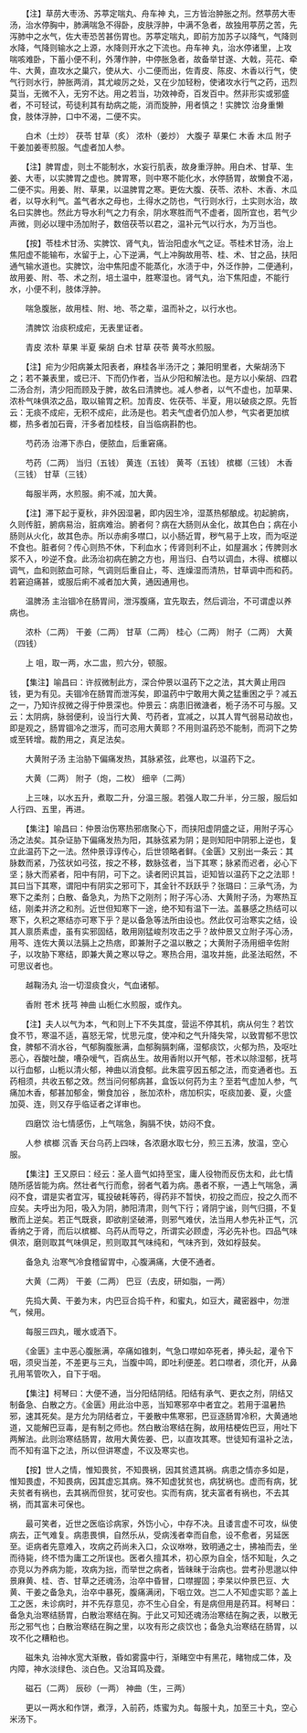 <!-- { "loadSidebar": true } -->
　　【注】草苈大枣汤、苏葶定喘丸、舟车神 丸，三方皆治肿胀之剂。然葶苈大枣汤，治水停胸中，肺满喘急不得卧，皮肤浮肿，中满不急者，故独用葶苈之苦，先泻肺中之水气，佐大枣恐苦甚伤胃也。苏葶定喘丸，即前方加苏子以降气，气降则水降，气降则输水之上源，水降则开水之下流也。舟车神 丸，治水停诸里，上攻喘咳难卧，下蓄小便不利，外薄作肿，中停胀急者，故备举甘遂、大戟，芫花、牵牛、大黄，直攻水之巢穴，使从大、小二便而出，佐青皮、陈皮、木香以行气，使气行则水行，肿胀两消，其尤峻厉之处，又在少加轻粉，使诸攻水行气之药，迅烈莫当，无微不入，无穷不达。用之若当，功效神奇，百发百中。然非形实或邪盛者，不可轻试，苟徒利其有劫病之能，消而旋肿，用者慎之！实脾饮 治身重懒食，肢体浮肿，口中不渴，二便不实。

　　白术（土炒） 茯苓 甘草（炙） 浓朴（姜炒） 大腹子 草果仁 木香 木瓜 附子 干姜加姜枣煎服。气虚者加人参。

　　【注】脾胃虚，则土不能制水，水妄行肌表，故身重浮肿。用白术、甘草、生姜、大枣，以实脾胃之虚也。脾胃寒，则中寒不能化水，水停肠胃，故懒食不渴，二便不实。用姜、附、草果，以温脾胃之寒。更佐大腹、茯苓、浓朴、木香、木瓜者，以导水利气。盖气者水之母也，土得水之防也，气行则水行，土实则水治，故名曰实脾也。然此方导水利气之力有余，阴水寒胜而气不虚者，固所宜也，若气少声微，则必以理中汤加附子，数倍茯苓以君之，温补元气以行水，为万当也。

　　【按】苓桂术甘汤、实脾饮、肾气丸，皆治阳虚水气之证。苓桂术甘汤，治上焦阳虚不能输布，水留于上，心下逆满，气上冲胸故用苓、桂、术、甘之品，扶阳通气输水道也。实脾饮，治中焦阳虚不能蒸化，水渍于中，外泛作肿，二便通利，故用姜、附、苓、术之剂，培土温中，胜寒湿也。肾气丸，治下焦阳虚，不能行水，小便不利，肢体浮肿。

　　喘急腹胀，故用桂、附、地、苓之辈，温而补之，以行水也。

　　清脾饮 治痰积成疟，无表里证者。

　　青皮 浓朴 草果 半夏 柴胡 白术 甘草 茯苓 黄芩水煎服。

　　【注】疟为少阳病兼太阳表者，麻桂各半汤汗之；兼阳明里者，大柴胡汤下之；若不兼表里，或已汗、下而仍作者，当从少阳和解法也。是方以小柴胡、四君二汤合剂，清少阳而顾及于脾，故名曰清脾也。减人参者，以气不虚也，加草果、浓朴气味俱浓之品，取以输胃之积。加青皮、佐茯苓、半夏，用以破痰之原。先哲云：无痰不成疟，无积不成疟，此汤是也。若夫气虚者仍加人参，气实者更加槟榔，热多者加石膏，汗多者加桂枝，自当临病斟酌也。

　　芍药汤 治滞下赤白，便脓血，后重窘痛。

　　芍药（二两） 当归（五钱） 黄连（五钱） 黄芩（五钱） 槟榔（三钱） 木香（三钱） 甘草（三钱）

　　每服半两，水煎服。痢不减，加大黄。

　　【注】滞下起于夏秋，非外因湿暑，即内因生冷，湿蒸热郁酿成。初起腑病，久则传脏，腑病易治，脏病难治。腑者何？病在大肠则从金化，故其色白；病在小肠则从火化，故其色赤。所以赤痢多噤口，以小肠近胃，秽气易于上攻，而为呕逆不食也。脏者何？传心则热不休，下利血水；传肾则利不止，如屋漏水；传脾则水浆不入，吵逆不食。此汤治初病在腑之方也，用当归、白芍以调血，木得、槟榔以调气，血和则脓血可除，气调则后重自止，芩、连燥湿而清热，甘草调中而和药。若窘迫痛甚，或服后痢不减者加大黄，通因通用也。

　　温脾汤 主治锢冷在肠胃间，泄泻腹痛，宜先取去，然后调治，不可谓虚以养病也。

　　浓朴（二两） 干姜（二两） 甘草（二两） 桂心（二两） 附子（二两） 大黄（四钱）

　　上 咀，取一两，水二盅，煎六分，顿服。

　　【集注】喻昌曰：许叔微制此方，深合仲景以温药下之之法，其大黄止用四钱，更为有见。夫锢冷在肠胃而泄泻矣，即温药中宁敢用大黄之猛重困之乎？减五之一，乃知许叔微之得于仲景深也。仲景云：病患旧微溏者，栀子汤不可与服。又云：太阴病，脉弱便利，设当行大黄、芍药者，宜减之，以其人胃气弱易动故也，即是观之，肠胃锢冷之泄泻，而可恣用大黄耶？不用则温药恐不能制，而洞下之势或至转增。裁酌用之，真足法矣。

　　大黄附子汤 主治胁下偏痛发热，其脉紧弦，此寒也，以温药下之。

　　大黄（二两） 附子（炮，二枚） 细辛（二两）

　　上三味，以水五升，煮取二升，分温三服。若强人取二升半，分三服，服后如人行四、五里，再进。

　　【集注】喻昌曰：仲景治伤寒热邪痞聚心下，而挟阳虚阴盛之证，用附子泻心汤之法矣。其杂证胁下偏痛发热为阳，其脉弦紧为阴；是则知阳中阴邪上逆也，复立此温药下之一法。然仲景谆谆传心，后世领略者鲜。《金匮》又别出一条云：其脉数而紧，乃弦状如弓弦，按之不移，数脉弦者，当下其寒；脉紧而迟者，必心下坚；脉大而紧者，阳中有阴，可下之。读者罔识其旨，讵知皆以温药下之之法耶！其曰当下其寒，谓阳中有阴实之邪可下，其金针不跃跃乎？张璐曰：三承气汤，为寒下之柔剂；白散、备急丸，为热下之刚剂；附子泻心汤、大黄附子汤，为寒热互结，刚柔并济之和剂。近世但知寒下一途，绝不知有温下一法。盖暴感之热结可以寒下，久积之寒结亦可寒下乎？是以备急等法所由设也。然此仅可治寒实之结，设其人禀质素虚，虽有实邪固结，敢用刚猛峻剂攻击之乎？故仲景又立附子泻心汤，用芩、连佐大黄以法膈上之热痞，即兼附子之温以散之；大黄附子汤用细辛佐附子，以攻胁下寒结，即兼大黄之寒以导之。寒热合用，温攻并施，此圣法昭然，不可思议者也。

　　越鞠汤丸 治一切湿痰食火，气血诸郁。

　　香附 苍术 抚芎 神曲 山栀仁水煎服，或作丸。

　　【注】夫人以气为本，气和则上下不失其度，营运不停其机，病从何生？若饮食不节，寒温不适，喜怒无常，忧思元度，使冲和之气升降失常，以致胃郁不思饮食，脾郁不消水谷，气郁胸腹胀满，血郁胸膈刺痛，湿郁痰饮，火郁为热，及呕吐恶心，吞酸吐酸，嘈杂嗳气，百病丛生。故用香附以开气郁，苍术以除湿郁，抚芎以行血郁，山栀以清火郁，神曲以消食郁。此朱震亨因五郁之法，而变通者也。五药相须，共收五郁之效。然当问何郁病甚，盒饭以何药为主？至若气虚加人参，气痛加木香，郁甚加郁金，懒食加谷 ，胀加浓朴，痞加枳实，呕痰加姜、夏，火盛加萸、连，则又存乎临证者之详审也。

　　四磨饮 治七情感伤，上气喘急，胸膈不快，妨闷不食。

　　人参 槟榔 沉香 天台乌药上四味，各浓磨水取七分，煎三五沸，放温，空心服。

　　【集注】王又原曰：经云：圣人啬气如持至宝，庸人役物而反伤太和，此七情随所感皆能为病。然壮者气行而愈，弱者气着为病。愚者不察，一遇上气喘急，满闷不食，谓是实者宜泻，辄投破耗等药，得药非不暂快，初投之而应，投之久而不应矣。夫呼出为阳，吸入为阴，肺阳清肃，则气下行；肾阴宁谧，则气归摄，不复散而上逆矣。若正气既衰，即欲削坚破滞，则邪气难伏，法当用人参先补正气，沉香纳之于肾，而后以槟榔、乌药从而导之，所谓实必顾虚，泻必先补也。四品气味俱浓，磨则取其气味俱足，煎则取其气味纯和，气味齐到，效如桴鼓矣。

　　备急丸 治寒气冷食稽留胃中，心腹满痛，大便不通者。

　　大黄（二两） 干姜（二两） 巴豆（去皮，研如脂，一两）

　　先捣大黄、干姜为末，内巴豆合捣千杵，和蜜丸，如豆大，藏密器中，勿泄气，候用。

　　每服三四丸，暖水或酒下。

　　《金匮》主中恶心腹胀满，卒痛如锥刺，气急口噤如卒死者，捧头起，灌令下咽，须臾当差，不差更与三丸，当腹中鸣，即吐利便差。若口噤者，须化开，从鼻孔用苇管吹入，自下于咽。

　　【集注】柯琴曰：大便不通，当分阳结阴结。阳结有承气、更衣之剂，阴结又制备急、白散之方。《金匮》用此治中恶，当知寒邪卒中者宜之。若用于温暑热邪，速其死矣。是方允为阴结者立，干姜散中焦寒邪，巴豆逐肠胃冷积，大黄通地道，又能解巴豆毒，是有制之师也。然白散治寒结在胸，故用桔梗佐巴豆，用吐下两解法。此则治寒结肠胃，故用大黄佐姜、巴，以直攻其寒。世徒知有温补之法，而不知有温下之法，所以但讲寒虚，不议及寒实也。

　　【按】世人之情，惟知畏贫，不知畏祸，因其贫遗其祸。病患之情亦多如是，惟知畏虚，不知畏病，因其虚忘其病。殊不知虚犹贫也，病犹祸也。虚而有病，犹夫贫者有祸也，去其祸而但贫，犹可安也。实而有病，犹夫富者有祸也，不去其祸，而其富未可保也。

　　最可笑者，近世之医临诊病家，外饬小心，中存不决。且诿言虚不可攻，纵使病去，正气难复。病患畏惧，自然乐从，受病浅者幸而自愈，设不愈者，另延医至。讵病者先意难入，攻病之药尚未入口，众议咻咻，致明通之士，拂袖而去，坐而待毙，终不悟为庸工之所误也。医者久擅其术，初心原为自全，恬不知耻，久之亦竞以为养病为能，攻病为拙，而举世之病者，皆昧昧于治病也。尝考孙思邈以仲景麻黄、桂、杏、甘草之还魂汤，治卒中昏冒，口噤握固；李杲以仲景巴豆、大黄、干姜之备急丸，治卒中暴死，腹痛满闭，下咽立效。岂二人不知虚实耶？盖上工之医，未诊病时，并不先存意见，亦不生心自全，有是病但用是药耳。柯琴曰：备急丸治寒结肠胃，白散治寒结在胸。于此又可知还魂汤治寒结在胸之表，以散无形之邪气也；白散治寒结在胸之里，以攻有形之痰饮也；备急丸治寒结在肠胃，以攻不化之糟粕也。

　　磁朱丸 治神水宽大渐散，昏如雾露中行，渐睹空中有黑花，睹物成二体，及内障，神水淡绿色、淡白色。又治耳鸣及聋。

　　磁石（二两） 辰砂（一两） 神曲（生，三两）

　　更以一两水和作饼，煮浮，入前药，炼蜜为丸。每服十丸，加至三十丸，空心米汤下。


